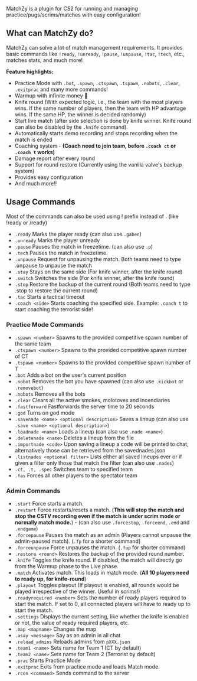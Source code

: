 MatchZy is a plugin for CS2 for running and managing practice/pugs/scrims/matches with easy configuration!

## What can MatchZy do?
MatchZy can solve a lot of match management requirements. It provides basic commands like `!ready`, `!unready`, `!pause`, `!unpause`, `!tac`, `!tech`, etc., matches stats, and much more!

**Feature highlights:**
- Practice Mode with `.bot`, `.spawn`, `.ctspawn`, `.tspawn`, `.nobots`, `.clear`, `.exitprac` and many more commands!
- Warmup with infinite money 🤑
- Knife round (With expected logic, i.e., the team with the most players wins. If the same number of players, then the team with HP advantage wins. If the same HP, the winner is decided randomly)
- Start live match (after side selection is done by knife winner. Knife round can also be disabled by the `.knife` command).
- Automatically starts demo recording and stops recording when the match is ended
- Coaching system - **(Coach need to join team, before `.coach ct` or `.coach t` works)**
- Damage report after every round
- Support for round restore (Currently using the vanilla valve's backup system)
- Provides easy configuration
- And much more!!


## Usage Commands
Most of the commands can also be used using ! prefix instead of . (like !ready or /ready)

- `.ready` Marks the player ready (can also use `.gaben`)
- `.unready` Marks the player unready
- `.pause` Pauses the match in freezetime. (can also use `.p`)
- `.tech` Pauses the match in freezetime.
- `.unpause` Request for unpausing the match. Both teams need to type .unpause to unpause the match
- `.stay` Stays on the same side (For knife winner, after the knife round)
- `.switch` Switches the side (For knife winner, after the knife round)
- `.stop` Restore the backup of the current round (Both teams need to type .stop to restore the current round)
- `.tac` Starts a tactical timeout
- `.coach <side>` Starts coaching the specified side. Example: `.coach t` to start coaching the terrorist side!

### Practice Mode Commands

- `.spawn <number>` Spawns to the provided competitive spawn number of the same team
- `.ctspawn <number>` Spawns to the provided competitive spawn number of CT
- `.tspawn <number>` Spawns to the provided competitive spawn number of T
- `.bot` Adds a bot on the user's current position
- `.nobot` Removes the bot you have spawned (can also use `.kickbot` or `.removebot`)
- `.nobots` Removes all the bots
- `.clear` Clears all the active smokes, molotoves and incendiaries
- `.fastforward` Fastforwards the server time to 20 seconds
- `.god` Turns on god mode
- `.savenade <name> <optional description>` Saves a lineup (can also use `.save <name> <optional description>`)
- `.loadnade <name>` Loads a lineup (can also use `.nade <name>`)
- `.deletenade <name>` Deletes a lineup from the file
- `.importnade <code>` Upon saving a lineup a code will be printed to chat, alternatively those can be retrieved from the savednades.json
- `.listnades <optional filter>` Lists either all saved lineups ever or if given a filter only those that match the filter (can also use `.nades`)
- `.ct, .t, .spec` Switches team to specified team
- `.fas` Forces all other players to the spectator team

### Admin Commands

- `.start` Force starts a match.
- `.restart` Force restarts/resets a match. (**This will stop the match and stop the CSTV recording even if the match is under scrim mode or normally match mode.**) - (can also use `.forcestop`, `.forceend`, `.end` and `.endgame`)
- `.forcepause` Pauses the match as an admin (Players cannot unpause the admin-paused match). (`.fp` for a shorter command)
- `.forceunpause` Force unpauses the match. (`.fup` for shorter command)
- `.restore <round>` Restores the backup of the provided round number.
- `.knife` Toggles the knife round. If disabled, the match will directly go from the Warmup phase to the Live phase.
- `.match` Activates match. This loads in match mode. (**All 10 players need to ready up, for knife-round**)
- `.playout` Toggles playout (If playout is enabled, all rounds would be played irrespective of the winner. Useful in scrims!)
- `.readyrequired <number>` Sets the number of ready players required to start the match. If set to 0, all connected players will have to ready up to start the match.
- `.settings` Displays the current setting, like whether the knife is enabled or not, the value of ready required  players, etc.
- `.map <mapname>` Changes the map
- `.asay <message>` Say as an admin in all chat
- `.reload_admins` Reloads admins from `pXXX.json`
- `.team1 <name>` Sets name for Team 1 (CT by default)
- `.team2 <name>` Sets name for Team 2 (Terrorist by default)
- `.prac` Starts Practice Mode
- `.exitprac` Exits from practice mode and loads Match mode.
- `.rcon <command>` Sends command to the server

